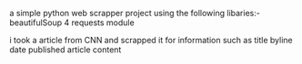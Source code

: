 a simple python web scrapper project using the following libaries:-
beautifulSoup 4
requests module

i took a article from CNN and scrapped it for information such as
title
byline
date published
article content
